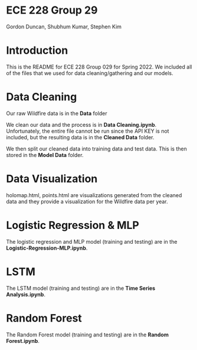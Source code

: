 # ECE 228 Group 29
 Gordon Duncan, Shubhum Kumar, Stephen Kim
# Introduction
This is the README for ECE 228 Group 029 for Spring 2022. We included all of the files that we used for data cleaning/gathering and our models. 
# Data Cleaning
Our raw Wildfire data is in the **Data** folder

We clean our data and the process is in **Data Cleaning.ipynb**. Unfortunately, the entire file cannot be run since the API KEY is not included, but the resulting data is in the **Cleaned Data** folder.

We then split our cleaned data into training data and test data. This is then stored in the **Model Data** folder. 
# Data Visualization
holomap.html, points.html are visualizations generated from the cleaned data and they provide a visualization for the Wildfire data per year.
# Logistic Regression & MLP
The logistic regression and MLP model (training and testing) are in the **Logistic-Regression-MLP.ipynb**.
# LSTM
The LSTM model (training and testing) are in the **Time Series Analysis.ipynb**.
# Random Forest
The Random Forest model (training and testing) are in the **Random Forest.ipynb**.